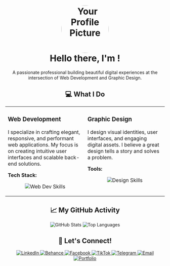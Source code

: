 <h1 align="center">
<img src="https://i.postimg.cc/T1MvnzD9/PROFILE.jpg" alt="Your Profile Picture" width="150" style="border-radius: 50%;" />
<br>
Hello there, I'm <Tenten>!
</h1>

<p align="center">
A passionate professional building beautiful digital experiences
at the intersection of Web Development and Graphic Design.
</p>

<h2 align="center">💻 What I Do</h2>

<table align="center">
<tr>
<td width="50%" valign="top">
<h3>Web Development</h3>
<p>I specialize in crafting elegant, responsive, and performant web applications. My focus is on creating intuitive user interfaces and scalable back-end solutions.</p>
<p><strong>Tech Stack:</strong></p>
<p align="center">
<img src="https://skillicons.dev/icons?i=html,css,js,ts,react,nextjs,nodejs,express,mongodb,git" alt="Web Dev Skills" />
</p>
</td>
<td width="50%" valign="top">
<h3>Graphic Design</h3>
<p>I design visual identities, user interfaces, and engaging digital assets. I believe a great design tells a story and solves a problem.</p>
<p><strong>Tools:</strong></p>
<p align="center">
<img src="https://skillicons.dev/icons?i=figma,ps,ai,xd,canva,pr" alt="Design Skills" />
</p>
</td>
</tr>
</table>

<h2 align="center">📈 My GitHub Activity</h2>

<p align="center">
<img src="https://github-readme-stats.vercel.app/api?username=your-username&show_icons=true&theme=dark" alt="GitHub Stats" />
<img src="https://github-readme-stats.vercel.app/api/top-langs/?username=your-username&layout=compact&theme=dark" alt="Top Languages" />
</p>

<h2 align="center">🔗 Let's Connect!</h2>

<p align="center">
<a href="https://linkedin.com/in/your-linkedin" target="_blank">
<img src="https://img.shields.io/badge/LinkedIn-0077B5?style=for-the-badge&logo=linkedin&logoColor=white" alt="LinkedIn" />
</a>
<a href="https://behance.net/your-behance" target="_blank">
<img src="https://img.shields.io/badge/Behance-0055FF?style=for-the-badge&logo=behance&logoColor=white" alt="Behance" />
</a>
<a href="https://www.facebook.com/your-facebook" target="_blank">
<img src="https://img.shields.io/badge/Facebook-1877F2?style=for-the-badge&logo=facebook&logoColor=white" alt="Facebook" />
</a>
<a href="https://www.tiktok.com/@your-tiktok" target="_blank">
<img src="https://img.shields.io/badge/TikTok-000000?style=for-the-badge&logo=tiktok&logoColor=white" alt="TikTok" />
</a>
<a href="https://t.me/your-telegram" target="_blank">
<img src="https://img.shields.io/badge/Telegram-26A5E4?style=for-the-badge&logo=telegram&logoColor=white" alt="Telegram" />
</a>
<a href="mailto:your-email@email.com">
<img src="https://img.shields.io/badge/Email-D14836?style=for-the-badge&logo=gmail&logoColor=white" alt="Email" />
</a>
<a href="https://your-portfolio.com" target="_blank">
<img src="https://img.shields.io/badge/Portfolio-28A745?style=for-the-badge&logo=google-chrome&logoColor=white" alt="Portfolio" />
</a>
</p>
